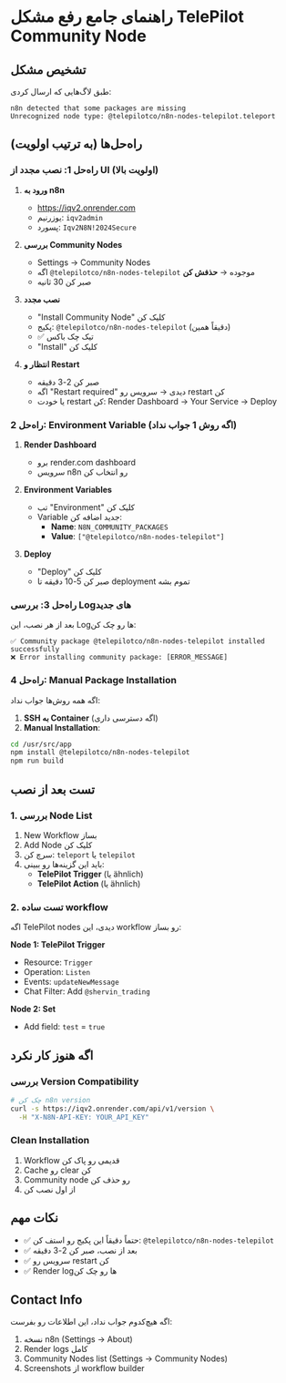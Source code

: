 # راهنمای جامع رفع مشکل TelePilot Community Node

## تشخیص مشکل
طبق لاگ‌هایی که ارسال کردی:
```
n8n detected that some packages are missing
Unrecognized node type: @telepilotco/n8n-nodes-telepilot.teleport
```

## راه‌حل‌ها (به ترتیب اولویت)

### راه‌حل 1: نصب مجدد از UI (اولویت بالا)
1. **ورود به n8n**
   - https://iqv2.onrender.com
   - یوزرنیم: `iqv2admin`
   - پسورد: `Iqv2N8N!2024Secure`

2. **بررسی Community Nodes**
   - Settings → Community Nodes
   - اگه `@telepilotco/n8n-nodes-telepilot` موجوده → **حذفش کن**
   - صبر کن 30 ثانیه

3. **نصب مجدد**
   - "Install Community Node" کلیک کن
   - پکیج: `@telepilotco/n8n-nodes-telepilot` (دقیقاً همین)
   - ✅ تیک چک باکس
   - "Install" کلیک کن

4. **انتظار و Restart**
   - صبر کن 2-3 دقیقه
   - اگه "Restart required" دیدی → سرویس رو restart کن
   - یا خودت restart کن: Render Dashboard → Your Service → Deploy

### راه‌حل 2: Environment Variable (اگه روش 1 جواب نداد)
1. **Render Dashboard**
   - برو render.com dashboard
   - سرویس n8n رو انتخاب کن

2. **Environment Variables**
   - تب "Environment" کلیک کن
   - Variable جدید اضافه کن:
     - **Name**: `N8N_COMMUNITY_PACKAGES`
     - **Value**: `["@telepilotco/n8n-nodes-telepilot"]`

3. **Deploy**
   - "Deploy" کلیک کن
   - صبر کن 5-10 دقیقه تا deployment تموم بشه

### راه‌حل 3: بررسی Log‌های جدید
بعد از هر نصب، این Log‌ها رو چک کن:
```
✅ Community package @telepilotco/n8n-nodes-telepilot installed successfully
❌ Error installing community package: [ERROR_MESSAGE]
```

### راه‌حل 4: Manual Package Installation
اگه همه روش‌ها جواب نداد:

1. **SSH به Container** (اگه دسترسی داری)
2. **Manual Installation**:
```bash
cd /usr/src/app
npm install @telepilotco/n8n-nodes-telepilot
npm run build
```

## تست بعد از نصب

### 1. بررسی Node List
1. New Workflow بساز
2. Add Node کلیک کن
3. سرچ کن: `teleport` یا `telepilot`
4. باید این گزینه‌ها رو ببینی:
   - **TelePilot Trigger** (یا ähnlich)
   - **TelePilot Action** (یا ähnlich)

### 2. تست ساده workflow
اگه TelePilot nodes دیدی، این workflow رو بساز:

**Node 1: TelePilot Trigger**
- Resource: `Trigger`
- Operation: `Listen`
- Events: `updateNewMessage`
- Chat Filter: Add `@shervin_trading`

**Node 2: Set**
- Add field: `test` = `true`

## اگه هنوز کار نکرد

### بررسی Version Compatibility
```bash
# چک کن n8n version
curl -s https://iqv2.onrender.com/api/v1/version \
  -H "X-N8N-API-KEY: YOUR_API_KEY"
```

### Clean Installation
1. Workflow قدیمی رو پاک کن
2. Cache رو clear کن
3. Community node رو حذف کن
4. از اول نصب کن

## نکات مهم
- ✅ حتماً دقیقاً این پکیج رو استف کن: `@telepilotco/n8n-nodes-telepilot`
- ✅ بعد از نصب، صبر کن 2-3 دقیقه
- ✅ سرویس رو restart کن
- ✅ Render log‌ها رو چک کن

## Contact Info
اگه هیچ‌کدوم جواب نداد، این اطلاعات رو بفرست:
1. نسخه n8n (Settings → About)
2. Render logs کامل
3. Community Nodes list (Settings → Community Nodes)
4. Screenshots از workflow builder